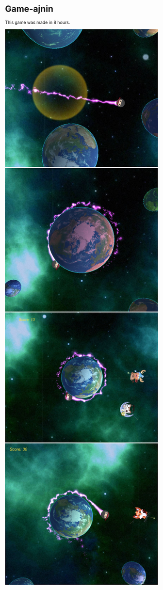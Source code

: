 # Game-ajnin

This game was made in 8 hours.

![1](https://github.com/josdas/Game-ajnin/blob/master/screen_1.jpg)
![2](https://github.com/josdas/Game-ajnin/blob/master/screen_2.jpg)
![3](https://github.com/josdas/Game-ajnin/blob/master/screen_3.png)
![4](https://github.com/josdas/Game-ajnin/blob/master/screen_4.png)

